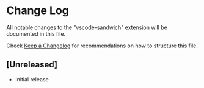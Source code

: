 # Change Log

All notable changes to the "vscode-sandwich" extension will be documented in this file.

Check [Keep a Changelog](http://keepachangelog.com/) for recommendations on how to structure this file.

## [Unreleased]

- Initial release
